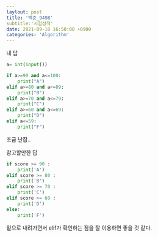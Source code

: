 ```yaml
---
laylout: post
title: '백준_9498'
subtitle:'시험성적'
date: 2021-09-18 16:50:00 +0900
categories: 'Algorithm'
---
```




내 답

```python
a= int(input())

if a>=90 and a<=100:
    print("A")
elif a>=80 and a<=89:
    print("B")
elif a>=70 and a<=79:
    print("C")
elif a>=60 and a<=69:
    print("D")
elif a<=59:
    print("F")
```

조금 난잡..

참고할만한 답

```python
if score >= 90 :
    print('A')
elif score >= 80 :
    print('B')
elif score >= 70 :
    print('C')
elif score >= 60 :
    print('D')
else:
    print('F')
```

밑으로 내려가면서 elif가 확인하는 점을 잘 이용하면 좋을 것 같다. 